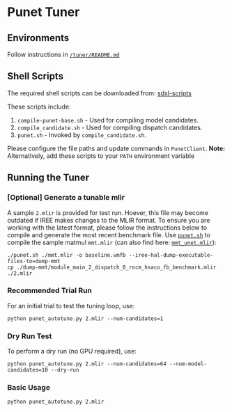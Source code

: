 # Punet Tuner

## Environments
Follow instructions in [`/tuner/README.md`](../README.md)

## Shell Scripts

The required shell scripts can be downloaded from: [sdxl-scripts](https://github.com/nod-ai/sdxl-scripts)

These scripts include:
1. `compile-punet-base.sh` - Used for compiling model candidates.
2. `compile_candidate.sh` - Used for compiling dispatch candidates.
3. `punet.sh` - Invoked by `compile_candidate.sh`.

Please configure the file paths and update commands in `PunetClient`.
**Note:** Alternatively, add these scripts to your `PATH` environment variable

## Running the Tuner

### [Optional] Generate a tunable mlir
A sample `2.mlir` is provided for test run. Hoever, this file may become outdated if IREE makes changes to the MLIR format. To ensure you are working with the latest format, please follow the instructions below to compile and generate the most recent benchmark file.
Use [`punet.sh`](https://github.com/nod-ai/sdxl-scripts/blob/main/tuning/punet.sh) to compile the sample matmul `mmt.mlir` (can also find here: [`mmt_unet.mlir`](https://github.com/nod-ai/sdxl-scripts/blob/main/tuning/mmt_unet.mlir)):
```
./punet.sh ./mmt.mlir -o baseline.vmfb --iree-hal-dump-executable-files-to=dump-mmt
cp ./dump-mmt/module_main_2_dispatch_0_rocm_hsaco_fb_benchmark.mlir ./2.mlir
```

### Recommended Trial Run
For an initial trial to test the tuning loop, use:
```
python punet_autotune.py 2.mlir --num-candidates=1
```

### Dry Run Test
To perform a dry run (no GPU required), use:
```
python punet_autotune.py 2.mlir --num-candidates=64 --num-model-candidates=10 --dry-run
```

### Basic Usage
```
python punet_autotune.py 2.mlir
```
